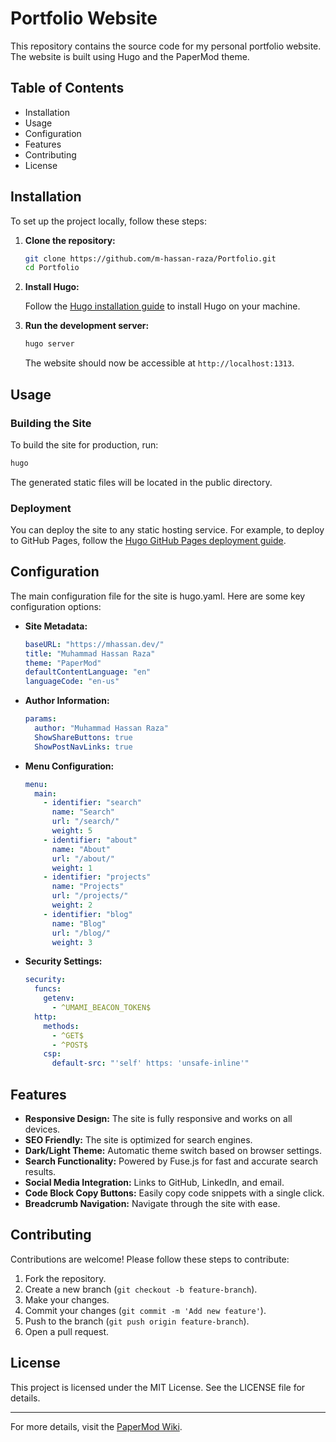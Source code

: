 # Portfolio Website

This repository contains the source code for my personal portfolio website. The website is built using Hugo and the PaperMod theme.

## Table of Contents

- Installation
- Usage
- Configuration
- Features
- Contributing
- License

## Installation

To set up the project locally, follow these steps:

1. **Clone the repository:**

    ```sh
    git clone https://github.com/m-hassan-raza/Portfolio.git
    cd Portfolio
    ```

2. **Install Hugo:**

    Follow the [Hugo installation guide](https://gohugo.io/getting-started/installing/) to install Hugo on your machine.

3. **Run the development server:**

    ```sh
    hugo server
    ```

    The website should now be accessible at `http://localhost:1313`.

## Usage

### Building the Site

To build the site for production, run:

```sh
hugo
```

The generated static files will be located in the public directory.

### Deployment

You can deploy the site to any static hosting service. For example, to deploy to GitHub Pages, follow the [Hugo GitHub Pages deployment guide](https://gohugo.io/hosting-and-deployment/hosting-on-github/).

## Configuration

The main configuration file for the site is hugo.yaml. Here are some key configuration options:

- **Site Metadata:**

    ```yaml
    baseURL: "https://mhassan.dev/"
    title: "Muhammad Hassan Raza"
    theme: "PaperMod"
    defaultContentLanguage: "en"
    languageCode: "en-us"
    ```

- **Author Information:**

    ```yaml
    params:
      author: "Muhammad Hassan Raza"
      ShowShareButtons: true
      ShowPostNavLinks: true
    ```

- **Menu Configuration:**

    ```yaml
    menu:
      main:
        - identifier: "search"
          name: "Search"
          url: "/search/"
          weight: 5
        - identifier: "about"
          name: "About"
          url: "/about/"
          weight: 1
        - identifier: "projects"
          name: "Projects"
          url: "/projects/"
          weight: 2
        - identifier: "blog"
          name: "Blog"
          url: "/blog/"
          weight: 3
    ```

- **Security Settings:**

    ```yaml
    security:
      funcs:
        getenv:
          - ^UMAMI_BEACON_TOKEN$
      http:
        methods:
          - ^GET$
          - ^POST$
        csp:
          default-src: "'self' https: 'unsafe-inline'"
    ```

## Features

- **Responsive Design:** The site is fully responsive and works on all devices.
- **SEO Friendly:** The site is optimized for search engines.
- **Dark/Light Theme:** Automatic theme switch based on browser settings.
- **Search Functionality:** Powered by Fuse.js for fast and accurate search results.
- **Social Media Integration:** Links to GitHub, LinkedIn, and email.
- **Code Block Copy Buttons:** Easily copy code snippets with a single click.
- **Breadcrumb Navigation:** Navigate through the site with ease.

## Contributing

Contributions are welcome! Please follow these steps to contribute:

1. Fork the repository.
2. Create a new branch (`git checkout -b feature-branch`).
3. Make your changes.
4. Commit your changes (`git commit -m 'Add new feature'`).
5. Push to the branch (`git push origin feature-branch`).
6. Open a pull request.

## License

This project is licensed under the MIT License. See the LICENSE file for details.

---

For more details, visit the [PaperMod Wiki](https://github.com/adityatelange/hugo-PaperMod/wiki).
